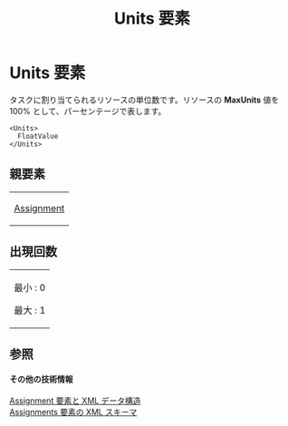 ﻿---
title: Units 要素
TOCTitle: Units 要素
ms:assetid: aeb0dd6d-1ccf-4fdc-92b9-0ab93269564f
ms:mtpsurl: https://msdn.microsoft.com/ja-jp/library/Bb968642(v=office.12)
ms:contentKeyID: 16744587
ms.date: 06/30/2008
mtps_version: v=office.12
ms.translationtype: HT
---

# Units 要素

タスクに割り当てられるリソースの単位数です。リソースの **MaxUnits** 値を 100% として、パーセンテージで表します。

    <Units>
      FloatValue
    </Units>

## 親要素

<table>
<colgroup>
<col style="width: 100%" />
</colgroup>
<tbody>
<tr class="odd">
<td><p><a href="assignment-element.md">Assignment</a></p></td>
</tr>
</tbody>
</table>


## 出現回数


<table>
<colgroup>
<col style="width: 100%" />
</colgroup>
<tbody>
<tr class="odd">
<td><p>最小 : 0</p>
<p>最大 : 1</p></td>
</tr>
</tbody>
</table>


## 参照

#### その他の技術情報

[Assignment 要素と XML データ構造](assignment-elements-and-xml-structure.md)  
[Assignments 要素の XML スキーマ](xml-schema-for-the-assignments-element.md)

